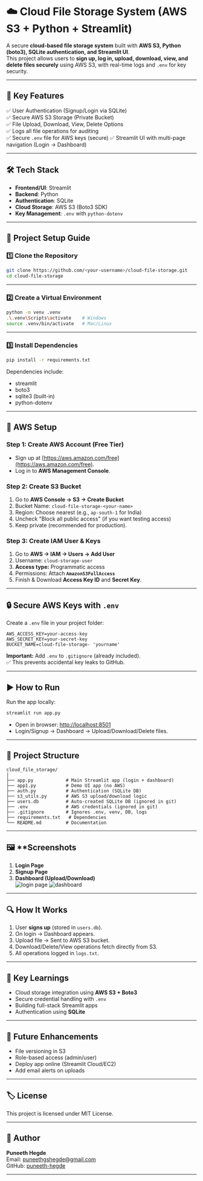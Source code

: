 # ☁️ Cloud File Storage System (AWS S3 + Python + Streamlit)

A secure **cloud-based file storage system** built with **AWS S3, Python (boto3), SQLite authentication, and Streamlit UI**.  
This project allows users to **sign up, log in, upload, download, view, and delete files securely** using AWS S3, with real-time logs and `.env` for key security.

---

## 🔑 **Key Features**
✅ User Authentication (Signup/Login via SQLite)  
✅ Secure AWS S3 Storage (Private Bucket)  
✅ File Upload, Download, View, Delete Options  
✅ Logs all file operations for auditing  
✅ Secure `.env` file for AWS keys (secure) 
✅ Streamlit UI with multi-page navigation (Login → Dashboard)  

---

## 🛠️ **Tech Stack**
- **Frontend/UI**: Streamlit
- **Backend**: Python
- **Authentication**: SQLite
- **Cloud Storage**: AWS S3 (Boto3 SDK)
- **Key Management**: `.env` with `python-dotenv`

---

## 🚀 **Project Setup Guide**

### 1️⃣ **Clone the Repository**
```bash
git clone https://github.com/<your-username>/cloud-file-storage.git
cd cloud-file-storage
```

---

### 2️⃣ **Create a Virtual Environment**
```bash
python -m venv .venv
.\.venv\Scripts\activate    # Windows
source .venv/bin/activate   # Mac/Linux
```

---

### 3️⃣ **Install Dependencies**
```bash
pip install -r requirements.txt
```

Dependencies include:
- streamlit  
- boto3  
- sqlite3 (built-in)  
- python-dotenv  

---

## 🔧 **AWS Setup**

### Step 1: Create AWS Account (Free Tier)
- Sign up at [https://aws.amazon.com/free](https://aws.amazon.com/free).
- Log in to **AWS Management Console**.

### Step 2: Create S3 Bucket
1. Go to **AWS Console → S3 → Create Bucket**  
2. Bucket Name: `cloud-file-storage-<your-name>`  
3. Region: Choose nearest (e.g., `ap-south-1` for India)  
4. Uncheck "Block all public access" (if you want testing access)  
5. Keep private (recommended for production).  

### Step 3: Create IAM User & Keys
1. Go to **AWS → IAM → Users → Add User**
2. Username: `cloud-storage-user`
3. **Access type:** Programmatic access
4. Permissions: Attach **`AmazonS3FullAccess`**
5. Finish & Download **Access Key ID** and **Secret Key**.

---

## 🔒 **Secure AWS Keys with `.env`**
Create a `.env` file in your project folder:
```
AWS_ACCESS_KEY=your-access-key
AWS_SECRET_KEY=your-secret-key
BUCKET_NAME=cloud-file-storage- 'yourname'
```

**Important:** Add `.env` to `.gitignore` (already included).  
✅ This prevents accidental key leaks to GitHub.

---

## ▶️ **How to Run**
Run the app locally:
```bash
streamlit run app.py
```
- Open in browser: [http://localhost:8501](http://localhost:8501)  
- Login/Signup → Dashboard → Upload/Download/Delete files.

---

## 📂 **Project Structure**
```
cloud_file_storage/
│
├── app.py            # Main Streamlit app (login + dashboard)
├── app1.py           # Demo UI app (no AWS)
├── auth.py           # Authentication (SQLite DB)
├── s3_utils.py       # AWS S3 upload/download logic
├── users.db          # Auto-created SQLite DB (ignored in git)
├── .env              # AWS credentials (ignored in git)
├── .gitignore        # Ignores .env, venv, DB, logs
├── requirements.txt   # Dependencies
└── README.md         # Documentation
```

---

## 🖼️ **Screenshots 
1. **Login Page**  
2. **Signup Page**  
3. **Dashboard (Upload/Download)**  
![login page](../../../projects/cloud_file_storage/image.png)
![dashboard](../../../projects/cloud_file_storage/image2.png)

---

## 🔍 **How It Works**
1. User **signs up** (stored in `users.db`).
2. On login → Dashboard appears.
3. Upload file → Sent to AWS S3 bucket.
4. Download/Delete/View operations fetch directly from S3.
5. All operations logged in `logs.txt`.


---

## 📌 **Key Learnings**
- Cloud storage integration using **AWS S3 + Boto3**
- Secure credential handling with `.env`
- Building full-stack Streamlit apps
- Authentication using **SQLite**

---

## 🔮 **Future Enhancements**
- File versioning in S3
- Role-based access (admin/user)
- Deploy app online (Streamlit Cloud/EC2)
- Add email alerts on uploads

---

## 🏷️ **License**
This project is licensed under MIT License.

---

## 👤 **Author**
**Puneeth Hegde**  
Email: puneethgshegde@gmail.com  
GitHub: [puneeth-hegde](https://github.com/puneeth-hegde)

---
